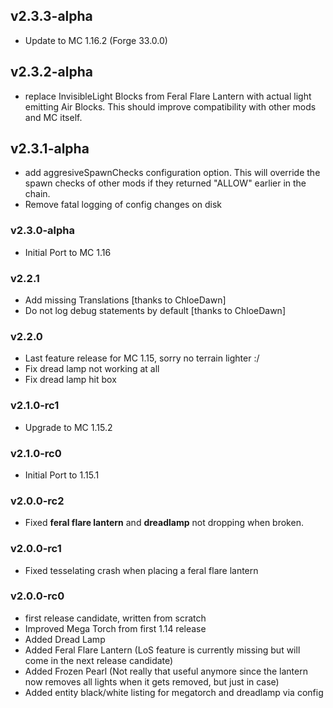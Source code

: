 ## v2.3.3-alpha
- Update to MC 1.16.2 (Forge 33.0.0)

## v2.3.2-alpha
- replace InvisibleLight Blocks from Feral Flare Lantern with actual light emitting Air Blocks. This should improve compatibility with other mods and MC itself.

## v2.3.1-alpha
- add aggresiveSpawnChecks configuration option. This will override the spawn checks of other mods if they returned "ALLOW" earlier in the chain.
- Remove fatal logging of config changes on disk

### v2.3.0-alpha
 - Initial Port to MC 1.16

### v2.2.1
 - Add missing Translations [thanks to ChloeDawn]
 - Do not log debug statements by default [thanks to ChloeDawn]

### v2.2.0
 - Last feature release for MC 1.15, sorry no terrain lighter :/
 - Fix dread lamp not working at all
 - Fix dread lamp hit box

### v2.1.0-rc1
 - Upgrade to MC 1.15.2

### v2.1.0-rc0
 - Initial Port to 1.15.1

### v2.0.0-rc2
 - Fixed **feral flare lantern** and **dreadlamp** not dropping when broken.

### v2.0.0-rc1
 - Fixed tesselating crash when placing a feral flare lantern

### v2.0.0-rc0
 - first release candidate, written from scratch
 - Improved Mega Torch from first 1.14 release
 - Added Dread Lamp
 - Added Feral Flare Lantern (LoS feature is currently missing but will come in the next release candidate)
 - Added Frozen Pearl (Not really that useful anymore since the lantern now removes all lights when it gets removed, but just in case)
 - Added entity black/white listing for megatorch and dreadlamp via config
